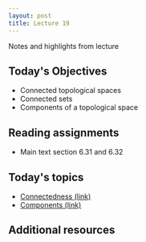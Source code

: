```yaml
---
layout: post
title: Lecture 19
---
```


Notes and highlights from lecture

## Today's Objectives

* Connected topological spaces
* Connected sets
* Components of a topological space

## Reading assignments

* Main text section 6.31 and 6.32

## Today's topics
* <a target="_parent" href="https://wcasper.github.io/math414fall2022/topics/024-connectedness.html">Connectedness (link)</a>
* <a target="_parent" href="https://wcasper.github.io/math414fall2022/topics/025-components.html">Components (link)</a>

## Additional resources

